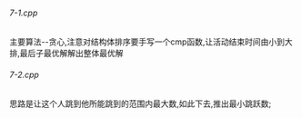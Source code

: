 ###### 7-1.cpp

主要算法--贪心,注意对结构体排序要手写一个cmp函数,让活动结束时间由小到大排,最后子最优解解出整体最优解

###### 7-2.cpp

思路是让这个人跳到他所能跳到的范围内最大数,如此下去,推出最小跳跃数; 